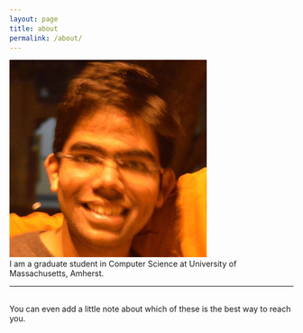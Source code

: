 ```yaml
---
layout: page
title: about
permalink: /about/
---
```


<img class="col one right" src="/img/profile.png">

<br/>
I am a graduate student in Computer Science at University of Massachusetts, Amherst.

<br/>
<hr/>
<br/>
<span class="contacticon center">
	<a href="mailto:vaibhavbansal1993@gmail.com"><i class="fa fa-envelope-square"></i></a>
	<a href="https://github.com/vaibhav93" target="_blank"><i class="fa fa-github-square"></i></a>
	<a href="https://www.linkedin.com/in/vaibhav-b/" target="_blank"><i class="fa fa-linkedin-square"></i></a>
</span>

<div class="col three caption">
	You can even add a little note about which of these is the best way to reach you.
</div>

